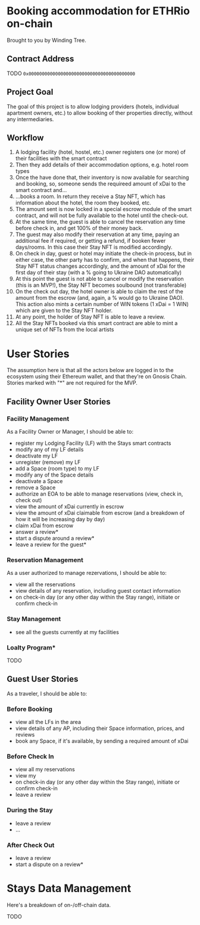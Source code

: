 # Booking accommodation for ETHRio on-chain

Brought to you by Winding Tree.

## Contract Address

TODO `0x0000000000000000000000000000000000000000`

## Project Goal

The goal of this project is to allow lodging providers (hotels, individual apartment owners, etc.) to allow booking of ther properties directly, without any intermediaries.

## Workflow

1. A lodging facility (hotel, hostel, etc.) owner registers one (or more) of their facilities with the smart contract
1. Then they add details of their accommodation options, e.g. hotel room types
1. Once the have done that, their inventory is now available for searching and booking, so, someone sends the requireed amount of xDai to the smart contract and...
1. ...books a room. In return they receive a Stay NFT, which has information about the hotel, the room they booked, etc.
1. The amount sent is now locked in a special escrow module of the smart contract, and will not be fully available to the hotel until the check-out.
1. At the same time, the guest is able to cancel the reservation any time before check in, and get 100% of their money back.
1. The guest may also modify their reservation at any time, paying an additional fee if required, or getting a refund, if booken fewer days/rooms. In this case their Stay NFT is modified accordingly.
1. On check in day, guest or hotel may initiate the check-in process, but in either case, the other party has to confirm, and when that happens, their Stay NFT status changes accordingly, and the amount of xDai for the first day of their stay (with a % going to Ukraine DAO automatically)
1. At this point the guest is not able to cancel or modify the reservation (this is an MVP!), the Stay NFT becomes soulbound (not transferable)
1. On the check out day, the hotel owner is able to claim the rest of the amount from the escrow (and, again, a % would go to Ukraine DAO). This action also mints a certain number of WIN tokens (1 xDai = 1 WIN) which are given to the Stay NFT holder.
1. At any point, the holder of Stay NFT is able to leave a review.
1. All the Stay NFTs booked via this smart contract are able to mint a unique set of NFTs from the local artists

# User Stories

The assumption here is that all the actors below are logged in to the ecosystem using their Ethereum wallet, and that they're on Gnosis Chain. Stories marked with "*" are not required for the MVP.

## Facility Owner User Stories

### Facility Management

As a Facility Owner or Manager, I should be able to:

- register my Lodging Facility (LF) with the Stays smart contracts
- modify any of my LF details
- deactivate my LF
- unregister (remove) my LF
- add a Space (room type) to my LF
- modify any of the Space details
- deactivate a Space
- remove a Space
- authorize an EOA to be able to manage reservations (view, check in, check out)
- view the amount of xDai currently in escrow
- view the amount of xDai claimable from escrow (and a breakdown of how it will be increasing day by day)
- claim xDai from escrow
- answer a review*
- start a dispute around a review*
- leave a review for the guest*

### Reservation Management

As a user authorized to manage rezervations, I should be able to:

- view all the reservations
- view details of any reservation, including guest contact information
- on check-in day (or any other day within the Stay range), initiate or confirm check-in

### Stay Management

- see all the guests currently at my facilities

### Loalty Program*

TODO

## Guest User Stories

As a traveler, I should be able to:

### Before Booking

- view all the LFs in the area
- view details of any AP, including their Space information, prices, and reviews
- book any Space, if it's available, by sending a required amount of xDai

### Before Check In

- view all my reservations
- view my
- on check-in day (or any other day within the Stay range), initiate or confirm check-in
- leave a review

### During the Stay

- leave a review
- ...

### After Check Out

- leave a review
- start a dispute on a review*

# Stays Data Management

Here's a breakdown of on-/off-chain data.

TODO

